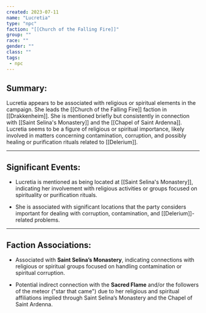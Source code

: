 ```yaml
---
created: 2023-07-11
name: "Lucretia"
type: "npc"
faction: "[[Church of the Falling Fire]]"
group: ""
race: ""
gender: ""
class: ""
tags:
 - npc
---
```

## Summary:

Lucretia appears to be associated with religious or spiritual elements in the campaign. She leads the [[Church of the Falling Fire]] faction in [[Drakkenheim]]. She is mentioned briefly but consistently in connection with [[Saint Selina's Monastery]] and the [[Chapel of Saint Ardenna]]. Lucretia seems to be a figure of religious or spiritual importance, likely involved in matters concerning contamination, corruption, and possibly healing or purification rituals related to [[Delerium]].

---

## Significant Events:

- Lucretia is mentioned as being located at [[Saint Selina's Monastery]], indicating her involvement with religious activities or groups focused on spirituality or purification rituals​.
    
- She is associated with significant locations that the party considers important for dealing with corruption, contamination, and [[Delerium]]-related problems​.
    

---

## Faction Associations:

- Associated with **Saint Selina’s Monastery**, indicating connections with religious or spiritual groups focused on handling contamination or spiritual corruption.
    
- Potential indirect connection with the **Sacred Flame** and/or the followers of the meteor ("star that came") due to her religious and spiritual affiliations implied through Saint Selina’s Monastery and the Chapel of Saint Ardenna.
